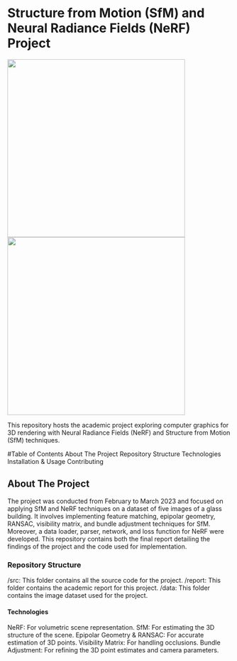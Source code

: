 
# Structure from Motion (SfM) and Neural Radiance Fields (NeRF) Project

<!-- ![Project Output](./NeRF/test_gif.gif) -->
<!-- <img src="./NeRF/test_gif.gif" width="500" height="600"> -->
<p float="left">
  <img src="./NeRF/test_gif.gif" width="400" />
  <img src="/path/to/image2.png" width="400" /> 
</p>


This repository hosts the academic project exploring computer graphics for 3D rendering with Neural Radiance Fields (NeRF) and Structure from Motion (SfM) techniques.

#Table of Contents
About The Project
Repository Structure
Technologies
Installation & Usage
Contributing


## About The Project
The project was conducted from February to March 2023 and focused on applying SfM and NeRF techniques on a dataset of five images of a glass building. It involves implementing feature matching, epipolar geometry, RANSAC, visibility matrix, and bundle adjustment techniques for SfM. Moreover, a data loader, parser, network, and loss function for NeRF were developed. This repository contains both the final report detailing the findings of the project and the code used for implementation.

### Repository Structure
/src: This folder contains all the source code for the project.
/report: This folder contains the academic report for this project.
/data: This folder contains the image dataset used for the project.


#### Technologies
NeRF: For volumetric scene representation.
SfM: For estimating the 3D structure of the scene.
Epipolar Geometry & RANSAC: For accurate estimation of 3D points.
Visibility Matrix: For handling occlusions.
Bundle Adjustment: For refining the 3D point estimates and camera parameters.
